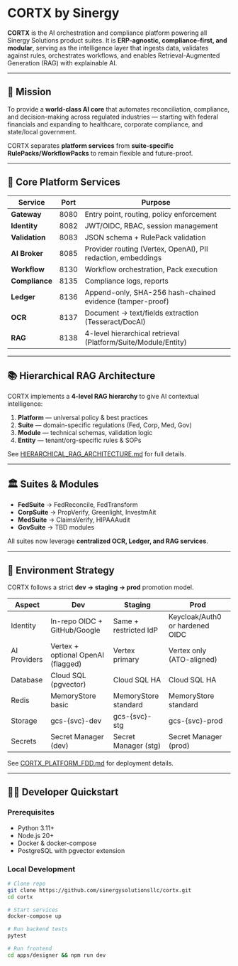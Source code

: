 # CORTX by Sinergy

**CORTX** is the AI orchestration and compliance platform powering all Sinergy Solutions product suites. It is **ERP-agnostic, compliance-first, and modular**, serving as the intelligence layer that ingests data, validates against rules, orchestrates workflows, and enables Retrieval-Augmented Generation (RAG) with explainable AI.

---

## 🚀 Mission

To provide a **world-class AI core** that automates reconciliation, compliance, and decision-making across regulated industries — starting with federal financials and expanding to healthcare, corporate compliance, and state/local government.

CORTX separates **platform services** from **suite-specific RulePacks/WorkflowPacks** to remain flexible and future-proof.

---

## 🧩 Core Platform Services

| Service       | Port | Purpose |
|---------------|------|---------|
| **Gateway**   | 8080 | Entry point, routing, policy enforcement |
| **Identity**  | 8082 | JWT/OIDC, RBAC, session management |
| **Validation**| 8083 | JSON schema + RulePack validation |
| **AI Broker** | 8085 | Provider routing (Vertex, OpenAI), PII redaction, embeddings |
| **Workflow**  | 8130 | Workflow orchestration, Pack execution |
| **Compliance**| 8135 | Compliance logs, reports |
| **Ledger**    | 8136 | Append-only, SHA-256 hash-chained evidence (tamper-proof) |
| **OCR**       | 8137 | Document → text/fields extraction (Tesseract/DocAI) |
| **RAG**       | 8138 | 4-level hierarchical retrieval (Platform/Suite/Module/Entity) |

---

## 📚 Hierarchical RAG Architecture

CORTX implements a **4-level RAG hierarchy** to give AI contextual intelligence:

1. **Platform** — universal policy & best practices  
2. **Suite** — domain-specific regulations (Fed, Corp, Med, Gov)  
3. **Module** — technical schemas, validation logic  
4. **Entity** — tenant/org-specific rules & SOPs  

See [HIERARCHICAL_RAG_ARCHITECTURE.md](./HIERARCHICAL_RAG_ARCHITECTURE.md) for full details.

---

## 🏛 Suites & Modules

- **FedSuite** → FedReconcile, FedTransform  
- **CorpSuite** → PropVerify, Greenlight, InvestmAit  
- **MedSuite** → ClaimsVerify, HIPAAAudit  
- **GovSuite** → TBD modules  

All suites now leverage **centralized OCR, Ledger, and RAG services**.

---

## 🔐 Environment Strategy

CORTX follows a strict **dev → staging → prod** promotion model.

| Aspect | Dev | Staging | Prod |
|--------|-----|---------|------|
| Identity | In-repo OIDC + GitHub/Google | Same + restricted IdP | Keycloak/Auth0 or hardened OIDC |
| AI Providers | Vertex + optional OpenAI (flagged) | Vertex primary | Vertex only (ATO-aligned) |
| Database | Cloud SQL (pgvector) | Cloud SQL HA | Cloud SQL HA |
| Redis | MemoryStore basic | MemoryStore standard | MemoryStore standard |
| Storage | gcs-{svc}-dev | gcs-{svc}-stg | gcs-{svc}-prod |
| Secrets | Secret Manager (dev) | Secret Manager (stg) | Secret Manager (prod) |

See [CORTX_PLATFORM_FDD.md](./CORTX_PLATFORM_FDD.md) for deployment details.

---

## 👩‍💻 Developer Quickstart

### Prerequisites
- Python 3.11+
- Node.js 20+
- Docker & docker-compose
- PostgreSQL with pgvector extension

### Local Development
```bash
# Clone repo
git clone https://github.com/sinergysolutionsllc/cortx.git
cd cortx

# Start services
docker-compose up

# Run backend tests
pytest

# Run frontend
cd apps/designer && npm run dev
